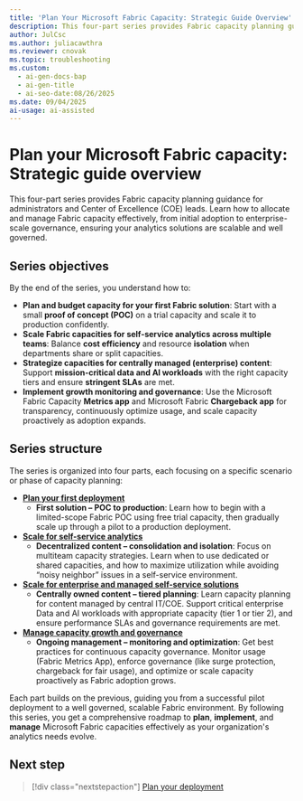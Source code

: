```yaml
---
title: 'Plan Your Microsoft Fabric Capacity: Strategic Guide Overview'
description: This four-part series provides Fabric capacity planning guidance for administrators and Center of Excellence (COE) leads. Learn how to allocate and manage Fabric capacity effectively, from initial adoption to enterprise-scale governance, ensuring your analytics solutions are scalable and well governed.
author: JulCsc
ms.author: juliacawthra
ms.reviewer: cnovak
ms.topic: troubleshooting
ms.custom:
  - ai-gen-docs-bap
  - ai-gen-title
  - ai-seo-date:08/26/2025
ms.date: 09/04/2025
ai-usage: ai-assisted
---
```


# Plan your Microsoft Fabric capacity: Strategic guide overview

This four-part series provides Fabric capacity planning guidance for administrators and Center of Excellence (COE) leads. Learn how to allocate and manage Fabric capacity effectively, from initial adoption to enterprise-scale governance, ensuring your analytics solutions are scalable and well governed.

## Series objectives

By the end of the series, you understand how to:

- **Plan and budget capacity for your first Fabric solution**: Start with a small **proof of concept (POC)** on a trial capacity and scale it to production confidently.
- **Scale Fabric capacities for self-service analytics across multiple teams**: Balance **cost efficiency** and resource **isolation** when departments share or split capacities.
- **Strategize capacities for centrally managed (enterprise) content**: Support **mission-critical data and AI workloads** with the right capacity tiers and ensure **stringent SLAs** are met.
- **Implement growth monitoring and governance**: Use the Microsoft Fabric Capacity **Metrics app** and Microsoft Fabric **Chargeback app** for transparency, continuously optimize usage, and scale capacity proactively as adoption expands.

## Series structure

The series is organized into four parts, each focusing on a specific scenario or phase of capacity planning:

- [**Plan your first deployment**](capacity-planning-plan-deployment.md)  
  - **First solution – POC to production**: Learn how to begin with a limited-scope Fabric POC using free trial capacity, then gradually scale up through a pilot to a production deployment.
- [**Scale for self-service analytics**](capacity-planning-scale-self-service-analytics.md)  
  - **Decentralized content – consolidation and isolation**: Focus on multiteam capacity strategies. Learn when to use dedicated or shared capacities, and how to maximize utilization while avoiding “noisy neighbor” issues in a self-service environment.
- [**Scale for enterprise and managed self-service solutions**](capacity-planning-enterprise-managed-self-service-solutions.md)
  - **Centrally owned content – tiered planning**: Learn capacity planning for content managed by central IT/COE. Support critical enterprise Data and AI workloads with appropriate capacity (tier 1 or tier 2), and ensure performance SLAs and governance requirements are met.
- [**Manage capacity growth and governance**](capacity-planning-manage-capacity-growth-governance.md)
  - **Ongoing management – monitoring and optimization**: Get best practices for continuous capacity governance. Monitor usage (Fabric Metrics App), enforce governance (like surge protection, chargeback for fair usage), and optimize or scale capacity proactively as Fabric adoption grows.

Each part builds on the previous, guiding you from a successful pilot deployment to a well governed, scalable Fabric environment. By following this series, you get a comprehensive roadmap to **plan**, **implement**, and **manage** Microsoft Fabric capacities effectively as your organization's analytics needs evolve.

## Next step

> [!div class="nextstepaction"]
> [Plan your deployment](capacity-planning-plan-deployment.md)
